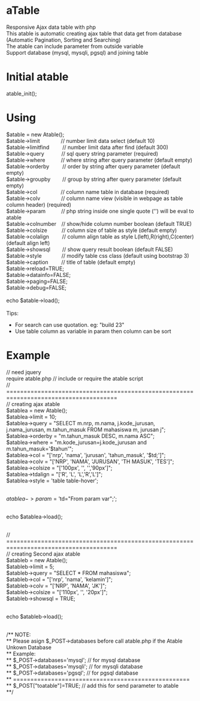 # aTable
Responsive Ajax data table with php<br>
This atable is automatic creating ajax table that data get from database<br>
(Automatic Pagination, Sorting and Searching)<br>
The atable can include parameter from outside variable<br>
Support database (mysql, mysqli, pgsql) and joining table

# Initial atable
atable_init();

# Using
$atable = new Atable();<br>
$atable->limit&emsp;&emsp;&emsp;&emsp;// number limit data select (default 10)<br>
$atable->limitfind&emsp;&emsp;&ensp;// number limit data after find (default 300)<br>
$atable->query&emsp;&emsp;&emsp;&nbsp;// sql query string parameter (required)<br>
$atable->where&emsp;&emsp;&emsp;// where string after query parameter (default empty)<br>
$atable->orderby&emsp;&emsp;&ensp;// order by string after query parameter (default empty)<br>
$atable->groupby&emsp;&emsp;&nbsp;// group by string after query parameter (default empty)<br>
$atable->col&emsp;&emsp;&emsp;&emsp;&ensp;// column name table in database (required)<br>
$atable->colv&emsp;&emsp;&emsp;&emsp;// column name view (visible in webpage as table column header) (required)<br>
$atable->param&emsp;&emsp;&emsp;// php string inside one single quote ('') will be eval to atable<br>
$atable->colnumber&emsp;// show/hide column number boolean (default TRUE)<br>
$atable->colsize&emsp;&emsp;&ensp;&nbsp;// column size of table as style (default empty)<br>
$atable->colalign&emsp;&emsp;&ensp;// column align table as style L(left),R(right),C(center) (default align left)<br>
$atable->showsql&emsp;&emsp;&nbsp;// show query result boolean (default FALSE)<br>
$atable->style&emsp;&emsp;&emsp;&ensp;&nbsp;// modify table css class (default using bootstrap 3)<br>
$atable->caption&emsp;&emsp;&ensp;// title of table (default empty)<br>
$atable->reload=TRUE;<br>
$atable->datainfo=FALSE;<br>
$atable->paging=FALSE;<br>
$atable->debug=FALSE;<br>
<br>
echo $atable->load();<br>
<br>Tips:<br>
- For search can use quotation. eg: "build 23"<br>
- Use table column as variable in param then column can be sort<br>

# Example
// need jquery<br>
require atable.php // include or require the atable script<br>
// ======================================================================================<br>
// creating ajax atable<br>
$atablea = new Atable();<br>
$atablea->limit = 10;<br>
$atablea->query = "SELECT m.nrp, m.nama, j.kode_jurusan, j.nama_jurusan, m.tahun_masuk FROM mahasiswa m, jurusan j";<br>
$atablea->orderby = "m.tahun_masuk DESC, m.nama ASC";<br>
$atablea->where = "m.kode_jurusan=j.kode_jurusan and m.tahun_masuk='$tahun'";<br>
$atablea->col = "['nrp', 'nama', 'jurusan', 'tahun_masuk', '$td;']";<br>
$atablea->colv = "['NRP', 'NAMA', 'JURUSAN', 'TH MASUK', 'TES']";<br>
$atablea->colsize = "['100px', '', '','90px']";<br>
$atablea->tdalign = "['R', 'L', 'L','R','L']";<br>
$atablea->style = 'table table-hover';<br><br>

$atablea->param = '$td="From param var";';<br><br>

echo $atablea->load();<br><br>

// ======================================================================================<br>
// creating Second ajax atable<br>
$atableb = new Atable();<br>
$atableb->limit = 5;<br>
$atableb->query = "SELECT * FROM mahasiswa";<br>
$atableb->col = "['nrp', 'nama', 'kelamin']";<br>
$atableb->colv = "['NRP', 'NAMA', 'JK']";<br>
$atableb->colsize = "['110px', '', '20px']";<br>
$atableb->showsql = TRUE;<br><br>

echo $atableb->load();<br><br>


/** NOTE:<br>
** Please asign $_POST->databases before call atable.php if the Atable Unkown Database<br>
** Example:<br>
** $_POST->databases='mysql'; // for mysql database<br>
** $_POST->databases='mysqli'; // for mysqli database<br>
** $_POST->databases='pgsql'; // for pgsql database<br>
** ===================================================<br>
** $_POST["toatable"]=TRUE; // add this for send parameter to atable<br>
**/
